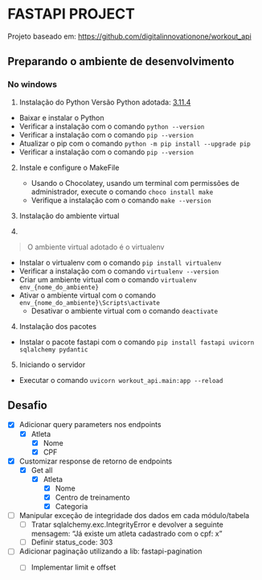 # FASTAPI PROJECT

Projeto baseado em: <https://github.com/digitalinnovationone/workout_api>

## Preparando o ambiente de desenvolvimento

### No windows

1. Instalação do Python
 Versão Python adotada: [3.11.4](https://www.python.org/ftp/python/3.11.4/python-3.11.4-amd64.exe)

- Baixar e instalar o Python
- Verificar a instalação com o comando `python --version`
- Verificar a instalação com o comando `pip --version`
- Atualizar o pip com o comando `python -m pip install --upgrade pip`
- Verificar a instalação com o comando `pip --version`

2. Instale e configure o MakeFile
   - Usando o Chocolatey, usando um terminal com permissões de administrador, execute o comando `choco install make`
   - Verifique a instalação com o comando `make --version`

3. Instalação do ambiente virtual
4. 

> O ambiente virtual adotado é o virtualenv

- Instalar o virtualenv com o comando `pip install virtualenv`
- Verificar a instalação com o comando `virtualenv --version`
- Criar um ambiente virtual com o comando `virtualenv env_{nome_do_ambiente}`
- Ativar o ambiente virtual com o comando `env_{nome_do_ambiente}\Scripts\activate`
  - Desativar o ambiente virtual com o comando `deactivate`

4. Instalação dos pacotes

- Instalar o pacote fastapi com o comando `pip install fastapi uvicorn sqlalchemy pydantic`

5. Iniciando o servidor

- Executar o comando `uvicorn workout_api.main:app --reload`

## Desafio


- [x] Adicionar query parameters nos endpoints
    - [x] Atleta
        - [x] Nome
        - [x] CPF
- [x] Customizar response de retorno de endpoints
    - [x] Get all
        - [x] Atleta
            - [x] Nome
            - [x] Centro de treinamento
            - [x] Categoria
- [ ] Manipular exceção de integridade dos dados em cada módulo/tabela
    - [ ] Tratar sqlalchemy.exc.IntegrityError e devolver a seguinte mensagem: “Já existe um atleta cadastrado com o cpf: x”
    - [ ] Definir status_code: 303
- [ ] Adicionar paginação utilizando a lib: fastapi-pagination
    - [ ] Implementar limit e offset

